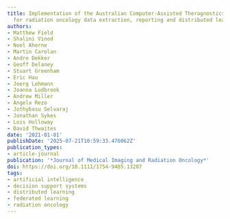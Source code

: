 ```yaml
---
title: Implementation of the Australian Computer-Assisted Theragnostics (AusCAT) network
  for radiation oncology data extraction, reporting and distributed learning
authors:
- Matthew Field
- Shalini Vinod
- Noel Aherne
- Martin Carolan
- Andre Dekker
- Geoff Delaney
- Stuart Greenham
- Eric Hau
- Joerg Lehmann
- Joanna Ludbrook
- Andrew Miller
- Angela Rezo
- Jothybasu Selvaraj
- Jonathan Sykes
- Lois Holloway
- David Thwaites
date: '2021-01-01'
publishDate: '2025-07-21T10:59:33.476062Z'
publication_types:
- article-journal
publication: '*Journal of Medical Imaging and Radiation Oncology*'
doi: https://doi.org/10.1111/1754-9485.13287
tags:
- artificial intelligence
- decision support systems
- distributed learning
- federated learning
- radiation oncology
---
```

